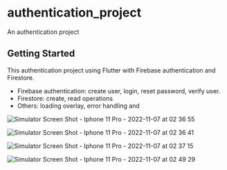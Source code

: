 # authentication_project

An authentication project 

## Getting Started

This authentication project using Flutter with Firebase authentication and Firestore.
- Firebase authentication: create user, login, reset password, verify user.
- Firestore: create, read operations
- Others: loading overlay, error handling and 


![Simulator Screen Shot - Iphone 11 Pro - 2022-11-07 at 02 36 55](https://user-images.githubusercontent.com/41882632/200180144-46668114-d560-4ba6-b015-aa4a472e9e8c.png)


![Simulator Screen Shot - Iphone 11 Pro - 2022-11-07 at 02 36 41](https://user-images.githubusercontent.com/41882632/200180182-f76b62d1-ff4d-4d87-92d2-816324ddf54e.png)

![Simulator Screen Shot - Iphone 11 Pro - 2022-11-07 at 02 37 15](https://user-images.githubusercontent.com/41882632/200180187-760db2a7-0536-49b1-ba1b-32420358c6aa.png)

![Simulator Screen Shot - Iphone 11 Pro - 2022-11-07 at 02 49 29](https://user-images.githubusercontent.com/41882632/200180638-41aef820-e3ea-4549-8e5a-ef9449afd09f.png)
